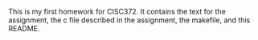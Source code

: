 This is my first homework for CISC372.
It contains the text for the assignment, the c file described in the 
assignment, the makefile, and this README.
